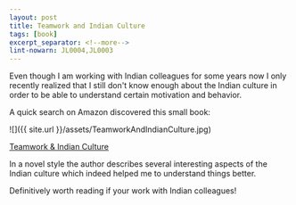 ```yaml
---
layout: post
title: Teamwork and Indian Culture
tags: [book]
excerpt_separator: <!--more-->
lint-nowarn: JL0004,JL0003
---
```


Even though I am working with Indian colleagues for some years now I only recently realized that I still don't know enough about the 
Indian culture in order to be able to understand certain motivation and behavior.

A quick search on Amazon discovered this small book:

![]({{ site.url }}/assets/TeamworkAndIndianCulture.jpg)

[Teamwork & Indian Culture](https://www.amazon.com/Teamwork-Indian-Culture-Practical-Working/dp/1482566982/ref=sr_1_1?ie=UTF8&qid=1488718358&sr=8-1&keywords=teamwork+and+indian+culture)
<!--more-->
In a novel style the author describes several interesting aspects of the Indian culture which indeed helped me to understand things 
better.

Definitively worth reading if your work with Indian colleagues!
 
